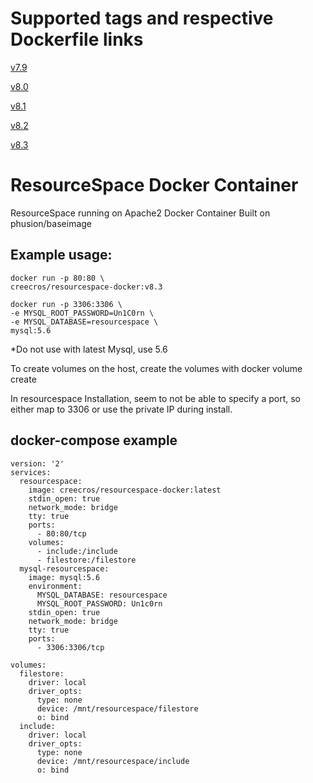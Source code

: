 
# Supported tags and respective Dockerfile links
[v7.9](https://github.com/creecros/resourcespace-docker/blob/v7.9/Dockerfile)

[v8.0](https://github.com/creecros/resourcespace-docker/blob/v8.0/Dockerfile)

[v8.1](https://github.com/creecros/resourcespace-docker/blob/v8.1/Dockerfile)

[v8.2](https://github.com/creecros/resourcespace-docker/blob/v8.2/Dockerfile)

[v8.3](https://github.com/creecros/resourcespace-docker/blob/v8.3/Dockerfile)


# ResourceSpace Docker Container
ResourceSpace running on Apache2 Docker Container Built on phusion/baseimage

## Example usage:
```
docker run -p 80:80 \
creecros/resourcespace-docker:v8.3
```
```
docker run -p 3306:3306 \
-e MYSQL_ROOT_PASSWORD=Un1C0rn \
-e MYSQL_DATABASE=resourcespace \
mysql:5.6
```

*Do not use with latest Mysql, use 5.6

To create volumes on the host, create the volumes with docker volume create

In resourcespace Installation, seem to not be able to specify a port, so either map to 3306 or use the private IP during install.

## docker-compose example
```
version: '2'
services:
  resourcespace:
    image: creecros/resourcespace-docker:latest
    stdin_open: true
    network_mode: bridge
    tty: true
    ports:
      - 80:80/tcp
    volumes:
      - include:/include
      - filestore:/filestore
  mysql-resourcespace:
    image: mysql:5.6
    environment:
      MYSQL_DATABASE: resourcespace
      MYSQL_ROOT_PASSWORD: Un1c0rn
    stdin_open: true
    network_mode: bridge
    tty: true
    ports:
      - 3306:3306/tcp

volumes:
  filestore:
    driver: local
    driver_opts:
      type: none
      device: /mnt/resourcespace/filestore
      o: bind
  include:
    driver: local
    driver_opts:
      type: none
      device: /mnt/resourcespace/include
      o: bind
  ```
